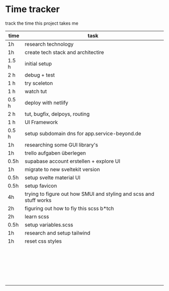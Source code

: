 # Time tracker
track the time this project takes me

| time | task |
| ----------- | ----------- |
| 1h | research technology |
| 1h | create tech stack and architectire |
| 1.5 h | initial setup |
| 2 h | debug + test |
| 1 h | try sceleton  |
|  1 h |  watch tut |
| 0.5 h | deploy with netlify  |
| 2 h | tut, bugfix, delpoys, routing |
| 1 h | UI Framework |
| 0.5 h | setup subdomain dns for app.service-beyond.de |
| 1h | researching some GUI library's |
| 1h | trello aufgaben überlegen |
| 0.5h | supabase account erstellen + explore UI |
| 1h | migrate to new sveltekit version |
| 0.5h | setup svelte material UI |
| 0.5h | setup favicon |
| 4h | trying to figure out how SMUI and styling and scss and stuff works |
| 2h | figuring out how to fiy this scss b*tch |
| 2h | learn scss |
| 0.5h | setup variables.scss |
| 1h | research and setup tailwind |
| 1h | reset css styles |
|  |  |
|  |  |
|  |  |
|  |  |
|  |  |
|  |  |
|  |  |
|  |  |
|  |  |
|  |  |
|  |  |
|  |  |
|  |  |
|  |  |
|  |  |
|  |  |
|  |  |
|  |  |
|  |  |
|  |  |
|  |  |